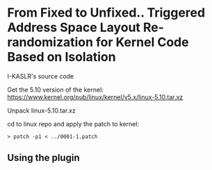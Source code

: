 # From Fixed to Unfixed.. Triggered Address Space Layout Re-randomization for Kernel Code Based on Isolation
I-KASLR's source code

Get the 5.10 version of the kernel: https://www.kernel.org/pub/linux/kernel/v5.x/linux-5.10.tar.xz

Unpack linux-5.10.tar.xz

cd to linux repo and apply the patch to kernel:

```
> patch -p1 < ../0001-1.patch
```

## Using the plugin

